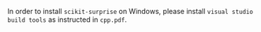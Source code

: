 In order to install `scikit-surprise` on Windows, please install `visual studio build tools` as instructed in `cpp.pdf`.
